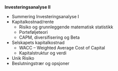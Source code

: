 **Investeringsanalyse II**

- Summering Investeringsanalyse I
- Kapitalkostnad/rente
    - Risiko og grunnleggende matematisk statistikk
    - Porteføljeteori
    - CAPM, diversifisering og Beta
- Selskapets kapitalkostnad
    - WACC – Weighted Average Cost of Capital
    - Kapitalstruktur og verdi
- Unik Risiko
- Beslutningstrær og opsjoner